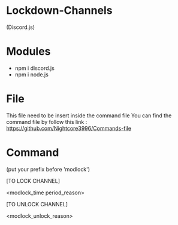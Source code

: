 # Lockdown-Channels
(Discord.js)

# Modules

- npm i discord.js
- npm i node.js

# File

This file need to be insert inside the command file
You can find the command file by follow this link : https://github.com/Nightcore3996/Commands-file 

# Command 

(put your prefix before 'modlock')

[TO LOCK CHANNEL]

<modlock_time period_reason>

[TO UNLOCK CHANNEL]

<modlock_unlock_reason>
